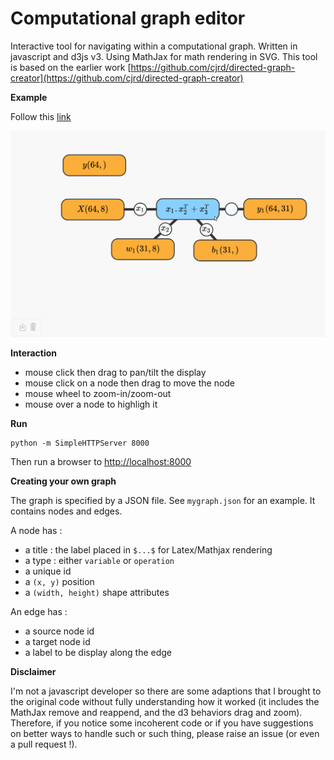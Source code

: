 # Computational graph editor

Interactive tool for navigating within a computational graph. Written in javascript and d3js v3. Using MathJax for math rendering in SVG. This tool is based on the earlier work [https://github.com/cjrd/directed-graph-creator](https://github.com/cjrd/directed-graph-creator)

**Example** 

Follow this [link](https://jeremyfix.github.io/computational-graph-editor/index.html)

![Example](https://github.com/jeremyfix/computational-graph-editor/blob/main/snapshot.png)

**Interaction**

- mouse click then drag to pan/tilt the display
- mouse click on a node then drag to move the node
- mouse wheel to zoom-in/zoom-out
- mouse over a node to highligh it

**Run**

	python -m SimpleHTTPServer 8000

Then run a browser to [http://localhost:8000](http://localhost:8000)


**Creating your own graph**

The graph is specified by a JSON file. See `mygraph.json` for an example. It contains nodes and edges.

A node has :

- a title : the label placed in `$...$` for Latex/Mathjax rendering
- a type : either `variable` or `operation`
- a unique id 
- a `(x, y)` position 
- a `(width, height)` shape attributes

An edge has :

- a source node id
- a target node id
- a label to be display along the edge


**Disclaimer**

I'm not a javascript developer so there are some adaptions that I brought to the original code without fully understanding how it worked (it includes the MathJax remove and reappend, and the d3 behaviors drag and zoom). Therefore, if you notice some incoherent code or if you have suggestions on better ways to handle such or such thing, please raise an issue (or even a pull request !).
